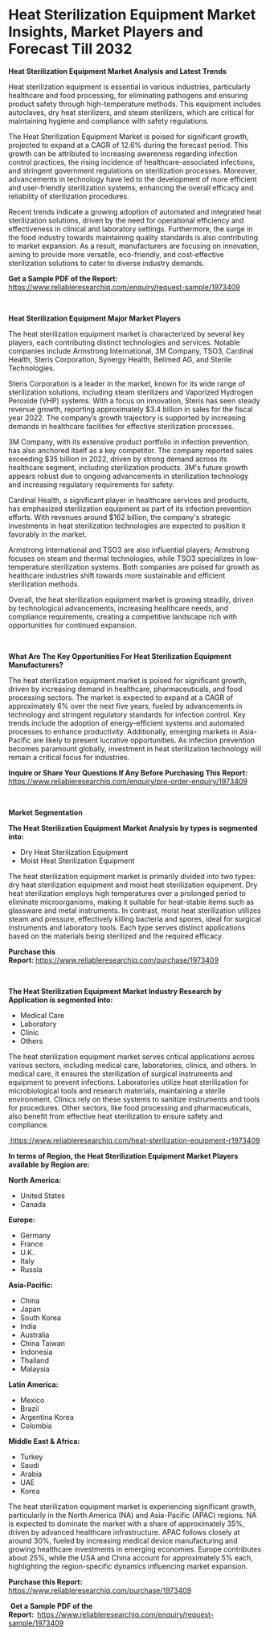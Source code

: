<p><h1>Heat Sterilization Equipment Market Insights, Market Players and Forecast Till 2032</h1></p><p><strong>Heat Sterilization Equipment Market Analysis and Latest Trends</strong></p>
<p><p>Heat sterilization equipment is essential in various industries, particularly healthcare and food processing, for eliminating pathogens and ensuring product safety through high-temperature methods. This equipment includes autoclaves, dry heat sterilizers, and steam sterilizers, which are critical for maintaining hygiene and compliance with safety regulations.</p><p>The Heat Sterilization Equipment Market is poised for significant growth, projected to expand at a CAGR of 12.6% during the forecast period. This growth can be attributed to increasing awareness regarding infection control practices, the rising incidence of healthcare-associated infections, and stringent government regulations on sterilization processes. Moreover, advancements in technology have led to the development of more efficient and user-friendly sterilization systems, enhancing the overall efficacy and reliability of sterilization procedures.</p><p>Recent trends indicate a growing adoption of automated and integrated heat sterilization solutions, driven by the need for operational efficiency and effectiveness in clinical and laboratory settings. Furthermore, the surge in the food industry towards maintaining quality standards is also contributing to market expansion. As a result, manufacturers are focusing on innovation, aiming to provide more versatile, eco-friendly, and cost-effective sterilization solutions to cater to diverse industry demands.</p></p>
<p><strong>Get a Sample PDF of the Report:&nbsp;</strong> <a href="https://www.reliableresearchiq.com/enquiry/request-sample/1973409?utm_campaign=2821&utm_medium=2&utm_source=Github&utm_content=ia&utm_term=12042025&utm_id=heat-sterilization-equipment">https://www.reliableresearchiq.com/enquiry/request-sample/1973409</a></p>
<p>&nbsp;</p>
<p><strong>Heat Sterilization Equipment Major Market Players</strong></p>
<p><p>The heat sterilization equipment market is characterized by several key players, each contributing distinct technologies and services. Notable companies include Armstrong International, 3M Company, TSO3, Cardinal Health, Steris Corporation, Synergy Health, Belimed AG, and Sterile Technologies.</p><p>Steris Corporation is a leader in the market, known for its wide range of sterilization solutions, including steam sterilizers and Vaporized Hydrogen Peroxide (VHP) systems. With a focus on innovation, Steris has seen steady revenue growth, reporting approximately $3.4 billion in sales for the fiscal year 2022. The company’s growth trajectory is supported by increasing demands in healthcare facilities for effective sterilization processes.</p><p>3M Company, with its extensive product portfolio in infection prevention, has also anchored itself as a key competitor. The company reported sales exceeding $35 billion in 2022, driven by strong demand across its healthcare segment, including sterilization products. 3M's future growth appears robust due to ongoing advancements in sterilization technology and increasing regulatory requirements for safety.</p><p>Cardinal Health, a significant player in healthcare services and products, has emphasized sterilization equipment as part of its infection prevention efforts. With revenues around $162 billion, the company's strategic investments in heat sterilization technologies are expected to position it favorably in the market.</p><p>Armstrong International and TSO3 are also influential players; Armstrong focuses on steam and thermal technologies, while TSO3 specializes in low-temperature sterilization systems. Both companies are poised for growth as healthcare industries shift towards more sustainable and efficient sterilization methods.</p><p>Overall, the heat sterilization equipment market is growing steadily, driven by technological advancements, increasing healthcare needs, and compliance requirements, creating a competitive landscape rich with opportunities for continued expansion.</p></p>
<p>&nbsp;</p>
<p><strong>What Are The Key Opportunities For Heat Sterilization Equipment Manufacturers?</strong></p>
<p><p>The heat sterilization equipment market is poised for significant growth, driven by increasing demand in healthcare, pharmaceuticals, and food processing sectors. The market is expected to expand at a CAGR of approximately 6% over the next five years, fueled by advancements in technology and stringent regulatory standards for infection control. Key trends include the adoption of energy-efficient systems and automated processes to enhance productivity. Additionally, emerging markets in Asia-Pacific are likely to present lucrative opportunities. As infection prevention becomes paramount globally, investment in heat sterilization technology will remain a critical focus for industries.</p></p>
<p><strong>Inquire or Share Your Questions If Any Before Purchasing This Report:</strong> <a href="https://www.reliableresearchiq.com/enquiry/pre-order-enquiry/1973409?utm_campaign=2821&utm_medium=2&utm_source=Github&utm_content=ia&utm_term=12042025&utm_id=heat-sterilization-equipment">https://www.reliableresearchiq.com/enquiry/pre-order-enquiry/1973409</a></p>
<p>&nbsp;</p>
<p><strong>Market Segmentation</strong></p>
<p><strong>The Heat Sterilization Equipment Market Analysis by types is segmented into:</strong></p>
<p><ul><li>Dry Heat Sterilization Equipment</li><li>Moist Heat Sterilization Equipment</li></ul></p>
<p><p>The heat sterilization equipment market is primarily divided into two types: dry heat sterilization equipment and moist heat sterilization equipment. Dry heat sterilization employs high temperatures over a prolonged period to eliminate microorganisms, making it suitable for heat-stable items such as glassware and metal instruments. In contrast, moist heat sterilization utilizes steam and pressure, effectively killing bacteria and spores, ideal for surgical instruments and laboratory tools. Each type serves distinct applications based on the materials being sterilized and the required efficacy.</p></p>
<p><strong>Purchase this Report:&nbsp;</strong><a href="https://www.reliableresearchiq.com/purchase/1973409?utm_campaign=2821&utm_medium=2&utm_source=Github&utm_content=ia&utm_term=12042025&utm_id=heat-sterilization-equipment">https://www.reliableresearchiq.com/purchase/1973409</a></p>
<p>&nbsp;</p>
<p><strong>The Heat Sterilization Equipment Market Industry Research by Application is segmented into:</strong></p>
<p><ul><li>Medical Care</li><li>Laboratory</li><li>Clinic</li><li>Others</li></ul></p>
<p><p>The heat sterilization equipment market serves critical applications across various sectors, including medical care, laboratories, clinics, and others. In medical care, it ensures the sterilization of surgical instruments and equipment to prevent infections. Laboratories utilize heat sterilization for microbiological tools and research materials, maintaining a sterile environment. Clinics rely on these systems to sanitize instruments and tools for procedures. Other sectors, like food processing and pharmaceuticals, also benefit from effective heat sterilization to ensure safety and compliance.</p></p>
<p><a href="https://www.reliableresearchiq.com/heat-sterilization-equipment-r1973409?utm_campaign=2821&utm_medium=2&utm_source=Github&utm_content=ia&utm_term=12042025&utm_id=heat-sterilization-equipment">&nbsp;https://www.reliableresearchiq.com/heat-sterilization-equipment-r1973409</a></p>
<p><strong>In terms of Region, the Heat Sterilization Equipment Market Players available by Region are:</strong></p>
<p>
    <p> <strong> North America: </strong>
        <ul>
            <li>United States</li>
            <li>Canada</li>
        </ul>
        </p> 
    <p> <strong> Europe: </strong>
        <ul>
            <li>Germany</li>
            <li>France</li>
            <li>U.K.</li>
            <li>Italy</li>
            <li>Russia</li>
        </ul>
        </p> 
    <p> <strong> Asia-Pacific: </strong>
        <ul>
            <li>China</li>
            <li>Japan</li>
            <li>South Korea</li>
            <li>India</li>
            <li>Australia</li>
            <li>China Taiwan</li>
            <li>Indonesia</li>
            <li>Thailand</li>
            <li>Malaysia</li>
        </ul>
        </p> 
    <p> <strong> Latin America: </strong>
        <ul>
            <li>Mexico</li>
            <li>Brazil</li>
            <li>Argentina Korea</li>
            <li>Colombia</li>
        </ul>
        </p> 
    <p> <strong> Middle East & Africa: </strong>
        <ul>
            <li>Turkey</li>
            <li>Saudi</li>
            <li>Arabia</li>
            <li>UAE</li>
            <li>Korea</li>
        </ul>
    </p>
    </p>
<p><p>The heat sterilization equipment market is experiencing significant growth, particularly in the North America (NA) and Asia-Pacific (APAC) regions. NA is expected to dominate the market with a share of approximately 35%, driven by advanced healthcare infrastructure. APAC follows closely at around 30%, fueled by increasing medical device manufacturing and growing healthcare investments in emerging economies. Europe contributes about 25%, while the USA and China account for approximately 5% each, highlighting the region-specific dynamics influencing market expansion.</p></p>
<p><strong>Purchase this Report: </strong><a href="https://www.reliableresearchiq.com/purchase/1973409?utm_campaign=2821&utm_medium=2&utm_source=Github&utm_content=ia&utm_term=12042025&utm_id=heat-sterilization-equipment">https://www.reliableresearchiq.com/purchase/1973409</a></p>
<p>&nbsp;<strong>Get a Sample PDF of the Report:&nbsp;&nbsp;</strong><a href="https://www.reliableresearchiq.com/enquiry/request-sample/1973409?utm_campaign=2821&utm_medium=2&utm_source=Github&utm_content=ia&utm_term=12042025&utm_id=heat-sterilization-equipment">https://www.reliableresearchiq.com/enquiry/request-sample/1973409</a></p>
<p><strong></strong></p>
<p><p></p><p></p><p></p></p>
